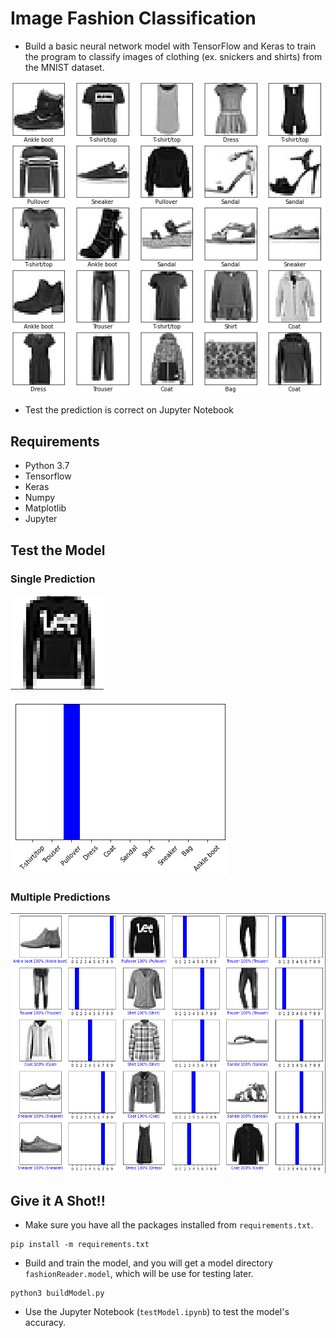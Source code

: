 # Image Fashion Classification

* Build a basic neural network model with TensorFlow and Keras to train the program to classify images of clothing (ex. snickers and shirts) from the MNIST dataset.

![](Assets/mnistFashion.png)

* Test the prediction is correct on Jupyter Notebook

## Requirements

* Python 3.7
* Tensorflow
* Keras
* Numpy
* Matplotlib
* Jupyter

## Test the Model

### Single Prediction

![](Assets/Pullover.png)

![](Assets/singlePrediction.png)

### Multiple Predictions

![](Assets/Predictions.png)

## Give it A Shot!!

* Make sure you have all the packages installed from `requirements.txt`.

```
pip install -m requirements.txt
```

* Build and train the model, and you will get a model directory `fashionReader.model`, which will be use for testing later.

```
python3 buildModel.py
```

* Use the Jupyter Notebook (`testModel.ipynb`) to test the model's accuracy.